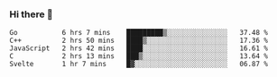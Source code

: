 ### Hi there 👋

<!--
**KLXLjun/KLXLjun** is a ✨ _special_ ✨ repository because its `README.md` (this file) appears on your GitHub profile.

Here are some ideas to get you started:

- 🔭 I’m currently working on ...
- 🌱 I’m currently learning ...
- 👯 I’m looking to collaborate on ...
- 🤔 I’m looking for help with ...
- 💬 Ask me about ...
- 📫 How to reach me: ...
- 😄 Pronouns: ...
- ⚡ Fun fact: ...
-->

<!--START_SECTION:waka-->
```text
Go           6 hrs 7 mins    █████████▒░░░░░░░░░░░░░░░   37.48 % 
C++          2 hrs 50 mins   ████▒░░░░░░░░░░░░░░░░░░░░   17.36 % 
JavaScript   2 hrs 42 mins   ████░░░░░░░░░░░░░░░░░░░░░   16.61 % 
C            2 hrs 13 mins   ███▒░░░░░░░░░░░░░░░░░░░░░   13.64 % 
Svelte       1 hr 7 mins     █▓░░░░░░░░░░░░░░░░░░░░░░░   06.87 % 
```
<!--END_SECTION:waka-->
